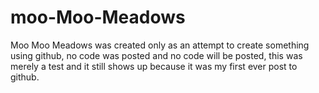 # moo-Moo-Meadows
Moo Moo Meadows was created only as an attempt to create something using github, no code was posted and no code will be posted, this was merely a test and it still shows up because it was my first ever post to github.
